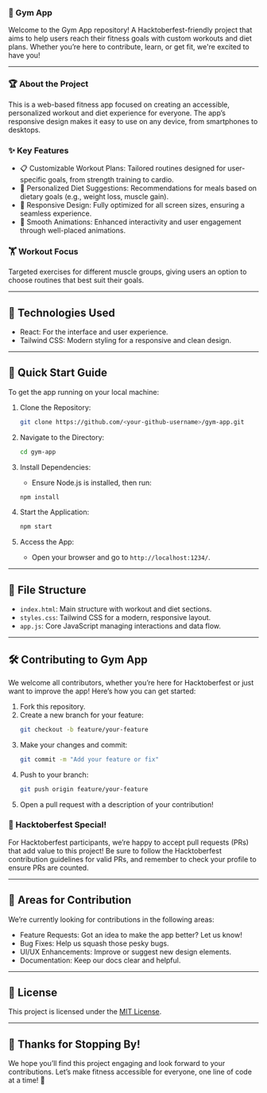 

### 💪 Gym App

Welcome to the Gym App repository! A Hacktoberfest-friendly project that aims to help users reach their fitness goals with custom workouts and diet plans. Whether you’re here to contribute, learn, or get fit, we're excited to have you!

---

### 🏆 About the Project

This is a web-based fitness app focused on creating an accessible, personalized workout and diet experience for everyone. The app’s responsive design makes it easy to use on any device, from smartphones to desktops.

### ✨ Key Features

- 📋 Customizable Workout Plans: Tailored routines designed for user-specific goals, from strength training to cardio.
- 🍎 Personalized Diet Suggestions: Recommendations for meals based on dietary goals (e.g., weight loss, muscle gain).
- 📱 Responsive Design: Fully optimized for all screen sizes, ensuring a seamless experience.
- 🎨 Smooth Animations: Enhanced interactivity and user engagement through well-placed animations.

### 🏋️ Workout Focus

Targeted exercises for different muscle groups, giving users an option to choose routines that best suit their goals.

---

## 🔧 Technologies Used

- React: For the interface and user experience.
- Tailwind CSS: Modern styling for a responsive and clean design.

---

## 🚀 Quick Start Guide

To get the app running on your local machine:

1. Clone the Repository:
   ```bash
   git clone https://github.com/<your-github-username>/gym-app.git
   ```

2. Navigate to the Directory:
   ```bash
   cd gym-app
   ```

3. Install Dependencies:
   - Ensure Node.js is installed, then run:
   ```bash
   npm install
   ```

4. Start the Application:
   ```bash
   npm start
   ```

5. Access the App:
   - Open your browser and go to `http://localhost:1234/`.

---

## 📁 File Structure

- `index.html`: Main structure with workout and diet sections.
- `styles.css`: Tailwind CSS for a modern, responsive layout.
- `app.js`: Core JavaScript managing interactions and data flow.

---

## 🛠️ Contributing to Gym App

We welcome all contributors, whether you’re here for Hacktoberfest or just want to improve the app! Here’s how you can get started:

1. Fork this repository.
2. Create a new branch for your feature:  
   ```bash
   git checkout -b feature/your-feature
   ```
3. Make your changes and commit:  
   ```bash
   git commit -m "Add your feature or fix"
   ```
4. Push to your branch:  
   ```bash
   git push origin feature/your-feature
   ```
5. Open a pull request with a description of your contribution!

### 🏅 Hacktoberfest Special!

For Hacktoberfest participants, we’re happy to accept pull requests (PRs) that add value to this project! Be sure to follow the Hacktoberfest contribution guidelines for valid PRs, and remember to check your profile to ensure PRs are counted.

---

## 🧩 Areas for Contribution

We’re currently looking for contributions in the following areas:
- Feature Requests: Got an idea to make the app better? Let us know!
- Bug Fixes: Help us squash those pesky bugs.
- UI/UX Enhancements: Improve or suggest new design elements.
- Documentation: Keep our docs clear and helpful.

---

## 📜 License

This project is licensed under the [MIT License](LICENSE).

---

## 🙌 Thanks for Stopping By!

We hope you’ll find this project engaging and look forward to your contributions. Let’s make fitness accessible for everyone, one line of code at a time! 🚀
